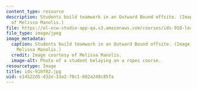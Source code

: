 ```yaml
---
content_type: resource
description: Students build teamwork in an Outward Bound offsite. (Image courtesy
  of Melissa Manolis.)
file: https://ol-ocw-studio-app-qa.s3.amazonaws.com/courses/ids-910-leadership-development-fall-2002/e14522d5d32e33a270c1602a248c85fa_ids-910f02.jpg
file_type: image/jpeg
image_metadata:
  caption: Students build teamwork in an Outward Bound offsite. (Image courtesy of
    Melissa Manolis.)
  credit: Image courtesy of Melissa Manolis.
  image-alt: Photo of a student belaying on a ropes course.
resourcetype: Image
title: ids-910f02.jpg
uid: e14522d5-d32e-33a2-70c1-602a248c85fa
---
```

